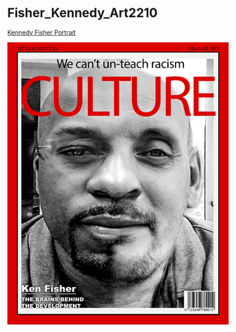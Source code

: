 # Fisher_Kennedy_Art2210
[Kennedy Fisher Portrait](https://github.com/Kfish247/Fisher_Kennedy_Art2210/blob/master/In_class_assignment/Oct2/Concentration%206%20COM.jpg)

![image 1 (2)](https://github.com/Kfish247/Fisher_Kennedy_Art2210/blob/master/In_class_assignment/Oct2/Concentration%206%20COM.jpg)
